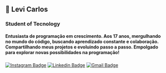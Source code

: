## 🌌 Levi Carlos 

### Student of Tecnology
#### Entusiasta de programação em crescimento. Aos 17 anos, mergulhando no mundo do código, buscando aprendizado constante e colaboração. Compartilhando meus projetos e evoluindo passo a passo. Empolgado para explorar novas possibilidades na programação!
###

[![Instagram Badge](https://img.shields.io/badge/olevicarlos-543DE0?style=flat-square&logo=instagram&logoColor=white)](https://instagram.com/olevicarlos) 
[![Linkedin Badge](https://img.shields.io/badge/-Levi%20Carlos-543DE0?style=flat-square&logo=Linkedin&logoColor=white&link=https://www.linkedin.com/in/olevicarlos/)](https://www.linkedin.com/in/olevicarlos/) 
[![Gmail Badge](https://img.shields.io/badge/-olevicarlos@gmail.com-543DE0?style=flat-square&logo=Gmail&logoColor=white&link=mailto:olevicarlos@gmail.com)](mailto:olevicarlos@gmail.com)
